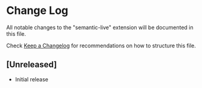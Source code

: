 # Change Log

All notable changes to the "semantic-live" extension will be documented in this file.

Check [Keep a Changelog](http://keepachangelog.com/) for recommendations on how to structure this file.

## [Unreleased]

- Initial release